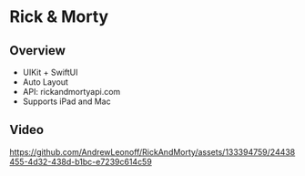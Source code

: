 # Rick & Morty
## Overview
- UIKit + SwiftUI
- Auto Layout
- API: rickandmortyapi.com
- Supports iPad and Mac
## Video
https://github.com/AndrewLeonoff/RickAndMorty/assets/133394759/24438455-4d32-438d-b1bc-e7239c614c59
